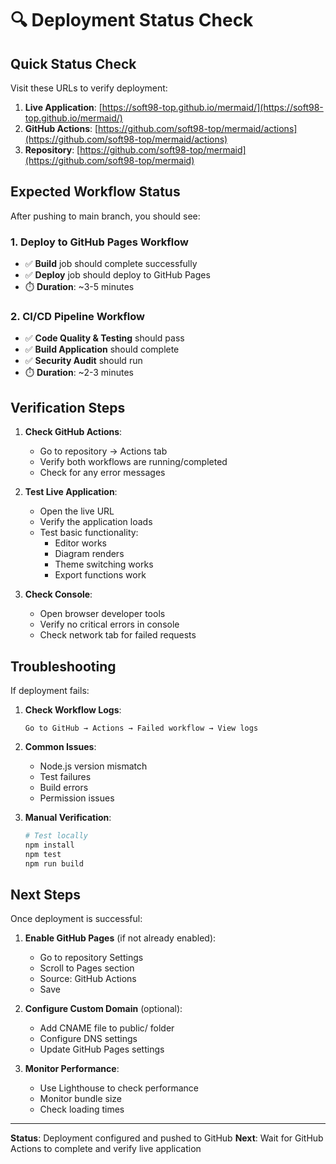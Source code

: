 # 🔍 Deployment Status Check

## Quick Status Check

Visit these URLs to verify deployment:

1. **Live Application**: [https://soft98-top.github.io/mermaid/](https://soft98-top.github.io/mermaid/)
2. **GitHub Actions**: [https://github.com/soft98-top/mermaid/actions](https://github.com/soft98-top/mermaid/actions)
3. **Repository**: [https://github.com/soft98-top/mermaid](https://github.com/soft98-top/mermaid)

## Expected Workflow Status

After pushing to main branch, you should see:

### 1. Deploy to GitHub Pages Workflow
- ✅ **Build** job should complete successfully
- ✅ **Deploy** job should deploy to GitHub Pages
- ⏱️ **Duration**: ~3-5 minutes

### 2. CI/CD Pipeline Workflow
- ✅ **Code Quality & Testing** should pass
- ✅ **Build Application** should complete
- ✅ **Security Audit** should run
- ⏱️ **Duration**: ~2-3 minutes

## Verification Steps

1. **Check GitHub Actions**:
   - Go to repository → Actions tab
   - Verify both workflows are running/completed
   - Check for any error messages

2. **Test Live Application**:
   - Open the live URL
   - Verify the application loads
   - Test basic functionality:
     - Editor works
     - Diagram renders
     - Theme switching works
     - Export functions work

3. **Check Console**:
   - Open browser developer tools
   - Verify no critical errors in console
   - Check network tab for failed requests

## Troubleshooting

If deployment fails:

1. **Check Workflow Logs**:
   ```
   Go to GitHub → Actions → Failed workflow → View logs
   ```

2. **Common Issues**:
   - Node.js version mismatch
   - Test failures
   - Build errors
   - Permission issues

3. **Manual Verification**:
   ```bash
   # Test locally
   npm install
   npm test
   npm run build
   ```

## Next Steps

Once deployment is successful:

1. **Enable GitHub Pages** (if not already enabled):
   - Go to repository Settings
   - Scroll to Pages section
   - Source: GitHub Actions
   - Save

2. **Configure Custom Domain** (optional):
   - Add CNAME file to public/ folder
   - Configure DNS settings
   - Update GitHub Pages settings

3. **Monitor Performance**:
   - Use Lighthouse to check performance
   - Monitor bundle size
   - Check loading times

---

**Status**: Deployment configured and pushed to GitHub
**Next**: Wait for GitHub Actions to complete and verify live application